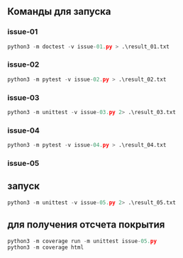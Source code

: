## Команды для запуска 
### issue-01 
```python
python3 -m doctest -v issue-01.py > .\result_01.txt
```
### issue-02 
```python
python3 -m pytest -v issue-02.py > .\result_02.txt
```
### issue-03 
```python
python3 -m unittest -v issue-03.py 2> .\result_03.txt 
```
### issue-04
```python
python3 -m pytest -v issue-04.py > .\result_04.txt
```
### issue-05
## запуск
```python
python3 -m unittest -v issue-05.py 2> .\result_05.txt
```
## для получения отсчета покрытия
```python
python3 -m coverage run -m unittest issue-05.py
python3 -m coverage html
```